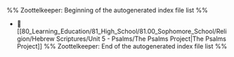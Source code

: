 %% Zoottelkeeper: Beginning of the autogenerated index file list  %%
- 📄 [[80_Learning_Education/81_High_School/81.00_Sophomore_School/Religion/Hebrew Scriptures/Unit 5 - Psalms/The Psalms Project|The Psalms Project]]
%% Zoottelkeeper: End of the autogenerated index file list  %%

